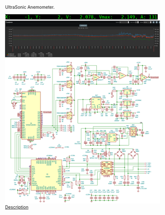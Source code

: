 <!DOCTYPE html>
<html lang="en" data-color-mode="auto" data-light-theme="light" data-dark-theme="dark">
  <head>
    <meta charset="utf-8">
  </head>
    <body class="logged-in env-production page-responsive page-blob" style="word-wrap: break-word;">
      <p> UltraSonic Anemometer. </p>
      <a href="https://github.com/Maniak003/Anemometer/wiki" rel="nofollow">
        <img src="https://github.com/Maniak003/Anemometer/blob/main/Documents/result.png" alt="Wind watcher" style="max-width: 100%;">
      </a>
      <a href="https://github.com/Maniak003/Anemometer/wiki/ZabbixSetting" rel="nofollow">
        <img src="https://github.com/Maniak003/Anemometer/blob/main/Documents/zabbix.png" alt="Wind watcher" style="max-width: 100%;">
      </a>
      <a href="https://github.com/Maniak003/Anemometer/wiki/Description" rel="nofollow">
        <img src="https://github.com/Maniak003/Anemometer/blob/main/Documents/circuit.png" alt="Wind watcher" style="max-width: 100%;">
      </a>
      <a href="https://github.com/Maniak003/Anemometer/wiki/Description" rel="nofollow">Description</a>
    </body>
</html>
